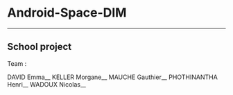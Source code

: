 # Android-Space-DIM
--------------
School project
--------------

Team :

DAVID Emma__
KELLER Morgane__
MAUCHE Gauthier__
PHOTHINANTHA Henri__
WADOUX Nicolas__
